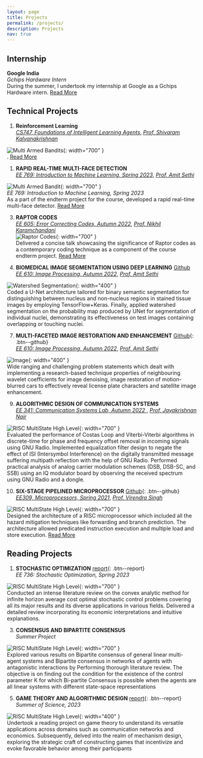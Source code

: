 ```yaml
---
layout: page
title: Projects
permalink: /projects/
description: Projects
nav: true
---
```


## Internship
**Google India**  
_Gchips Hardware Intern_  
During the summer, I undertook my internship at Google as a Gchips Hardware intern. [Read More](/projects/Intership) 

## Technical Projects

1. **Reinforcement Learning**  
  [_CS747, Foundations of Intelligent Learning Agents_](https://www.cse.iitb.ac.in/~shivaram/teaching/cs747-a2022/index.html), [_Prof. Shivaram Kalyanakrishnan_](https://www.cse.iitb.ac.in/~shivaram/)
  
  
  ![Multi Armed Bandits](/assets/img/bandits.png){: width="700" }  
 . [Read More](/projects/RL)

1. **RAPID REAL-TIME MULTI-FACE DETECTION**  
  [_EE 769: Introduction to Machine Learning, Spring 2023_](https://www.ee.iitb.ac.in/web/course_lists/ee-768-introduction-to-machine-learning/), [_Prof. Amit Sethi_](https://www.ee.iitb.ac.in/~asethi/)

        
  ![Multi Armed Bandit](/assets/img/bandits.png){: width="700" }  
_EE 769: Introduction to Machine Learning, Spring 2023_  
As a part of the endterm project for the course, developed a rapid real-time multi-face detector. [Read More](/projects/Multi-face_Detector)

3. **RAPTOR CODES**  
 [_EE 605: Error Correcting Codes, Autumn 2022_](https://www.ee.iitb.ac.in/web/course_lists/ee-605-error-correcting-codes/), [_Prof. Nikhil Karamchandani_](https://sites.google.com/site/nikhilkaram/)  
  ![Raptor Codes](/assets/img/Raptor.png){: width="700" }  
Delivered a concise talk showcasing the significance of Raptor codes as a contemporary coding technique as a component of the course endterm project. [Read More](/projects/Raptor) 

5. **BIOMEDICAL IMAGE SEGMENTATION USING DEEP LEARNING** [Github](https://github.com/Vansh28Kapoor/BIOMEDICAL-IMAGE-SEGMENTATION-USING-DEEP-LEARNING)        
  [_EE 610: Image Processing, Autumn 2022_](https://www.ee.iitb.ac.in/web/course_lists/ee-768-introduction-to-machine-learning/), [_Prof. Amit Sethi_](https://www.ee.iitb.ac.in/~asethi/)

  ![Watershed Segmentation](/assets/img/img_segmentation.png){: width="400" }  
Coded a U-Net architecture tailored for binary semantic segmentation for distinguishing between nucleus and non-nucleus regions in stained tissue images by employing TensorFlow+Keras. Finally, applied watershed segmentation on the probability map produced by UNet for segmentation of individual nuclei, demonstrating its effectiveness on test images containing overlapping or touching nuclei.

7. **MULTI-FACETED IMAGE RESTORATION AND ENHANCEMENT** [Github](https://github.com/Vansh28Kapoor/MULTI-FACETED-IMAGE-RESTORATION-AND-ENHANCEMENT){: .btn--github}  
  [_EE 610: Image Processing, Autumn 2022_](https://www.ee.iitb.ac.in/web/course_lists/ee-768-introduction-to-machine-learning/), [_Prof. Amit Sethi_](https://www.ee.iitb.ac.in/~asethi/)


  ![Image](/assets/img/restore.png){: width="400" }   
 Wide ranging and challenging problem statements which dealt with implementing a research-based technique properties of neighbouring wavelet coefficients for image denoising, image restoration of motion-blurred cars to effectively reveal license plate characters and satellite image enhancement.

 9. **ALGORITHMIC DESIGN OF COMMUNICATION SYSTEMS**  
[ _EE 341: Communication Systems Lab, Autumn 2022_ ](https://www.ee.iitb.ac.in/web/course_lists/ee-341-communication-systems-i/), [_Prof. Jayakrishnan Nair_](https://www.ee.iitb.ac.in/~jayakrishnan.nair/)

  ![RISC MultiState High Level](/assets/img/costas.png){: width="700" }  
Evaluated the performance of Costas Loop and Viterbi-Viterbi algorithms in discrete-time for phase and frequency offset removal in incoming signals using GNU Radio. Implemented equalization filter design to negate the effect of ISI (Intersymbol Interference) on the digitally transmitted message suffering multipath reflection with the help of GNU Radio. Performed practical analysis of analog carrier modulation schemes (DSB, DSB-SC, and SSB) using an IQ modulator board by observing the received spectrum using GNU Radio and a dongle.

10. **SIX-STAGE PIPELINED MICROPROCESSOR**  [Github](https://github.com/dokania-tanmay/RISC_MulticycleProcessor){: .btn--github}  
  [_EE309, Microprocessors, Spring 2021_](https://www.ee.iitb.ac.in/web/course_lists/ee-309-microprocessors/), [_Prof. Virendra Singh_](https://www.ee.iitb.ac.in/~viren/)


  ![RISC MultiState High Level](/assets/img/risc.PNG){: width="700" }  
Designed the architecture of a RISC microprocessor which included all the hazard mitigation techniques like forwarding and branch prediction. The architecture allowed predicated instruction execution and multiple load and store execution. [Read More](/projects/RISC)

## Reading Projects  
1. **STOCHASTIC OPTIMIZATION**  [report](/files/Reading_Project.pdf){: .btn--report}  
_EE 736: Stochastic Optimization, Spring 2023_


  ![RISC MultiState High Level](/assets/img/risc.PNG){: width="700" }    
Conducted an intense literature review on the convex analytic method for infinite horizon average cost optimal stochastic control problems covering all its major results and its diverse applications in various fields. Delivered a detailed review incorporating its economic interpretations and intuitive explanations.  

3. **CONSENSUS AND BIPARTITE CONSENSUS**  
_Summer Project_


  ![RISC MultiState High Level](/assets/img/Bipartite-consensus.jpg){: width="700" }    
Explored various results on Bipartite consensus of general linear multi-agent systems and Bipartite consensus in networks of agents with antagonistic interactions by Performing thorough literature review. The objective is on finding out the condition for the existence of the control parameter K for which Bi-partite Consensus is possible when the agents are all linear systems with different state-space representations

5. **GAME THEORY AND ALGORITHMIC DESIGN**  [report](/files/Project_proposal.pdf){: .btn--report}  
_Summer of Science, 2023_


  ![RISC MultiState High Level](/assets/img/games.png){: width="400" }  
Undertook a reading project on game theory to understand its versatile applications across domains such as communication networks and economics. Subsequently, delved into the realm of mechanism design, exploring the strategic craft of constructing games that incentivize and evoke favorable behavior among their participants  
